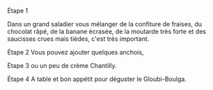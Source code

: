 Étape 1

Dans un grand saladier vous mélanger de la confiture de fraises, du chocolat râpé, de la banane écrasée, de la moutarde très forte et des saucisses crues mais tièdes, c'est très important.

Étape 2
Vous pouvez ajouter quelques anchois,

Étape 3
ou un peu de crème Chantilly.

Étape 4
A table et bon appétit pour déguster le Gloubi-Boulga.